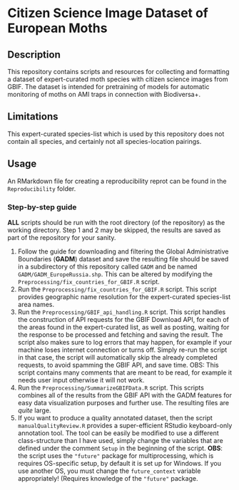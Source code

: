 # Citizen Science Image Dataset of European Moths 
## Description
This repository contains scripts and resources for collecting and formatting a dataset of expert-curated moth species with citizen science images from GBIF. The dataset is intended for pretraining of models for automatic monitoring of moths on AMI traps in connection with Biodiversa+.

## Limitations
This expert-curated species-list which is used by this repository does not contain all species, and certainly not all species-location pairings.

## Usage
An RMarkdown file for creating a reproducibility reprot can be found in the `Reproducibility` folder.

### Step-by-step guide
**ALL** scripts should be run with the root directory (of the repository) as the working directory. Step 1 and 2 may be skipped, the results are saved as part of the repository for your sanity.
1. Follow the guide for downloading and filtering the Global Administrative Boundaries (**GADM**) dataset and save the resulting file should be saved in a subdirectory of this repository called `GADM` and be named `GADM/GADM_EuropeRussia.shp`. This can be altered by modifying the `Preprocessing/fix_countries_for_GBIF.R` script.
2. Run the `Preprocessing/fix_countries_for_GBIF.R` script. This script provides geographic name resolution for the expert-curated species-list area names.
3. Run the `Preprocessing/GBIF_api_handling.R` script. This script handles the construction of API requests for the GBIF Download API, for each of the areas found in the expert-curated list, as well as posting, waiting for the response to be processed and fetching and saving the result. The script also makes sure to log errors that may happen, for example if your machine loses internet connection or turns off. Simply re-run the script in that case, the script will automatically skip the already completed requests, to avoid spamming the GBIF API, and save time. OBS: This script contains many comments that are meant to be read, for example it needs user input otherwise it will not work.
4. Run the `Preprocessing/SummarizeGBIFData.R` script. This scripts combines all of the results from the GBIF API with the GADM features for easy data visualization purposes and further use. The resulting files are *quite* large.
5. If you want to produce a quality annotated dataset, then the script `manualQualityReview.R` provides a super-efficient RStudio keyboard-only annotation tool. The tool can be easily be modified to use a different class-structure than I have used, simply change the variables that are defined under the comment `Setup` in the beginning of the script. **OBS**: the script uses the `"future"` package for multiprocessing, which is requires OS-specific setup, by default it is set up for Windows. If you use another OS, you must change the `future_context` variable appropriately! (Requires knowledge of the `"future"` package.
